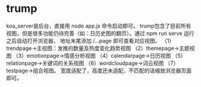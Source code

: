 # trump
koa_server是后台，直接用 node app.js 命令启动即可。
trump包含了目前所有视图，但是很多功能仍待完善（如：日历史图的翻页）。通过 npm run serve 运行之后自动打开浏览器，
地址末尾添加 /...page 即可查看对应视图。
（1）trendpage->主视图：发推的数量及热度变化趋势视图
（2）themepage->主题视图
（3）emotionpage->情感分析视图
（4）calendarpage->日历视图
（5）relationpage->关键词的关系视图
（6）wordcloudpage->词云视图
（7）testpage->组合视图。
宽度适配了，高度还未适配，不匹配的话缩放浏览器页面即可。
